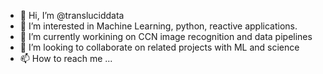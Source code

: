 - 👋 Hi, I’m @transluciddata
- 👀 I’m interested in Machine Learning, python, reactive applications.
- 🌱 I’m currently workining on CCN image recognition and data pipelines
- 💞️ I’m looking to collaborate on related projects with ML and science
- 📫 How to reach me ...

<!---
transluciddata/transluciddata is a ✨ special ✨ repository because its `README.md` (this file) appears on your GitHub profile.
You can click the Preview link to take a look at your changes.
--->
